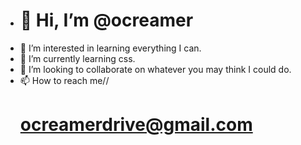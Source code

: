 - <h1>👋 Hi, I’m <bold>@ocreamer</bold></h1>
- 👀 I’m interested in learning everything I can.
- 🌱 I’m currently learning css.
- 💞️ I’m looking to collaborate on whatever you may think I could do.
- 📫 How to reach me// <h1>ocreamerdrive@gmail.com</h1>

<!---
ocreamer/ocreamer is a ✨ special ✨ repository because its `README.md` (this file) appears on your GitHub profile.
You can click the Preview link to take a look at your changes.
--->
